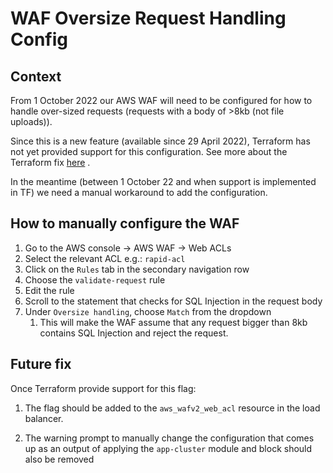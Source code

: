 # WAF Oversize Request Handling Config

## Context

From 1 October 2022 our AWS WAF will need to be configured for how to handle over-sized requests (requests with a body
of >8kb (not file uploads)).

Since this is a new feature (available since 29 April 2022), Terraform has not yet provided support for this
configuration. See more about the Terraform fix [here](https://github.com/hashicorp/terraform-provider-aws/issues/25832)
.

In the meantime (between 1 October 22 and when support is implemented in TF) we need a manual workaround to add the
configuration.

## How to manually configure the WAF

1. Go to the AWS console -> AWS WAF -> Web ACLs
2. Select the relevant ACL e.g.: `rapid-acl`
3. Click on the `Rules` tab in the secondary navigation row
4. Choose the `validate-request` rule
5. Edit the rule
6. Scroll to the statement that checks for SQL Injection in the request body
7. Under `Oversize handling`, choose `Match` from the dropdown
    1. This will make the WAF assume that any request bigger than 8kb contains SQL Injection and reject the request.

## Future fix
Once Terraform provide support for this flag:

1. The flag should be added to the `aws_wafv2_web_acl` resource in the load
balancer.

2. The warning prompt to manually change the configuration that comes up as an output of applying
the `app-cluster` module and block should also be removed
